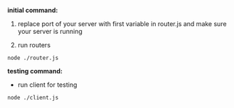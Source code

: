 **initial command:**
1. replace port of your server with first variable in router.js and make sure your server is running

2. run routers
```
node ./router.js
```


**testing command:**
- run client for testing
```
node ./client.js
```
